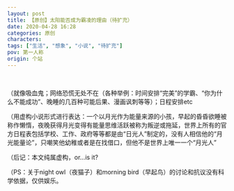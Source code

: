 ```yaml
---
layout: post
title: 【原创】太阳能否成为霸凌的理由（待扩充）
date: 2020-04-28 16:28
categories: 原创
characters: 
tags: ["生活", "想象", "小说", "待扩充"]
pov: 第一人称
origin: 个站
---
```


<br>

（就像吸血鬼；网络恐慌无处不在（各种举例：时间安排“完美”的学霸、“你为什么不能成功”、晚睡的几百种可能后果、漫画讽刺等等）；日程安排etc

（用虚构小说形式进行表达：一个以月光作为能量来源的小孩，早起的昏昏欲睡被称作懒惰，夜晚获得月光变得有能量思维活跃被称为叛逆或拖延，世界上所有的官方日程表包括学校、工作、政府等等都是由“日光人”制定的，没有人相信他的“月光能量论”，只嘲笑他幼稚或者是在找借口，但他不是世界上唯一一个“月光人”

（后记：本文纯属虚构，or...is it?

（PS：关于night owl（夜猫子）和morning bird（早起鸟）的讨论和抗议没有科学依据，仅供娱乐。
